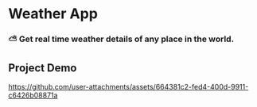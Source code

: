 # Weather App
### ⛅ Get real time weather details of any place in the world. 


## Project Demo
https://github.com/user-attachments/assets/664381c2-fed4-400d-9911-c6426b08871a

